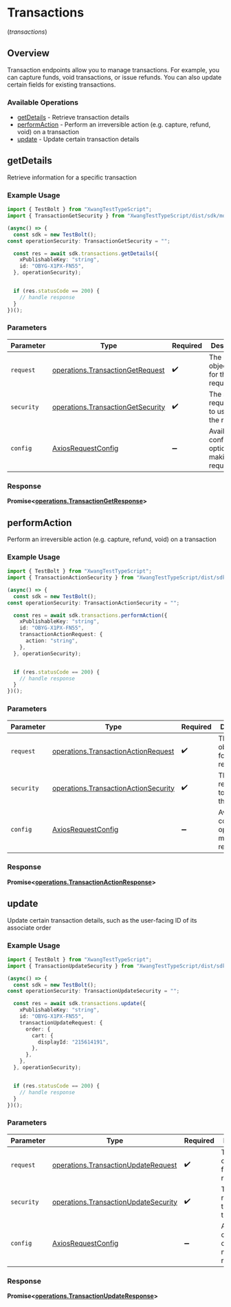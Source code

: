 # Transactions
(*transactions*)

## Overview

Transaction endpoints allow you to manage transactions. For example, you can capture
funds, void transactions, or issue refunds. You can also update certain fields for existing
transactions.


### Available Operations

* [getDetails](#getdetails) - Retrieve transaction details
* [performAction](#performaction) - Perform an irreversible action (e.g. capture, refund, void) on a transaction
* [update](#update) - Update certain transaction details

## getDetails

Retrieve information for a specific transaction

### Example Usage

```typescript
import { TestBolt } from "XwangTestTypeScript";
import { TransactionGetSecurity } from "XwangTestTypeScript/dist/sdk/models/operations";

(async() => {
  const sdk = new TestBolt();
const operationSecurity: TransactionGetSecurity = "";

  const res = await sdk.transactions.getDetails({
    xPublishableKey: "string",
    id: "OBYG-X1PX-FN55",
  }, operationSecurity);


  if (res.statusCode == 200) {
    // handle response
  }
})();
```

### Parameters

| Parameter                                                                              | Type                                                                                   | Required                                                                               | Description                                                                            |
| -------------------------------------------------------------------------------------- | -------------------------------------------------------------------------------------- | -------------------------------------------------------------------------------------- | -------------------------------------------------------------------------------------- |
| `request`                                                                              | [operations.TransactionGetRequest](../../models/operations/transactiongetrequest.md)   | :heavy_check_mark:                                                                     | The request object to use for the request.                                             |
| `security`                                                                             | [operations.TransactionGetSecurity](../../models/operations/transactiongetsecurity.md) | :heavy_check_mark:                                                                     | The security requirements to use for the request.                                      |
| `config`                                                                               | [AxiosRequestConfig](https://axios-http.com/docs/req_config)                           | :heavy_minus_sign:                                                                     | Available config options for making requests.                                          |


### Response

**Promise<[operations.TransactionGetResponse](../../models/operations/transactiongetresponse.md)>**


## performAction

Perform an irreversible action (e.g. capture, refund, void) on a transaction

### Example Usage

```typescript
import { TestBolt } from "XwangTestTypeScript";
import { TransactionActionSecurity } from "XwangTestTypeScript/dist/sdk/models/operations";

(async() => {
  const sdk = new TestBolt();
const operationSecurity: TransactionActionSecurity = "";

  const res = await sdk.transactions.performAction({
    xPublishableKey: "string",
    id: "OBYG-X1PX-FN55",
    transactionActionRequest: {
      action: "string",
    },
  }, operationSecurity);


  if (res.statusCode == 200) {
    // handle response
  }
})();
```

### Parameters

| Parameter                                                                                    | Type                                                                                         | Required                                                                                     | Description                                                                                  |
| -------------------------------------------------------------------------------------------- | -------------------------------------------------------------------------------------------- | -------------------------------------------------------------------------------------------- | -------------------------------------------------------------------------------------------- |
| `request`                                                                                    | [operations.TransactionActionRequest](../../models/operations/transactionactionrequest.md)   | :heavy_check_mark:                                                                           | The request object to use for the request.                                                   |
| `security`                                                                                   | [operations.TransactionActionSecurity](../../models/operations/transactionactionsecurity.md) | :heavy_check_mark:                                                                           | The security requirements to use for the request.                                            |
| `config`                                                                                     | [AxiosRequestConfig](https://axios-http.com/docs/req_config)                                 | :heavy_minus_sign:                                                                           | Available config options for making requests.                                                |


### Response

**Promise<[operations.TransactionActionResponse](../../models/operations/transactionactionresponse.md)>**


## update

Update certain transaction details, such as the user-facing ID of its associate order

### Example Usage

```typescript
import { TestBolt } from "XwangTestTypeScript";
import { TransactionUpdateSecurity } from "XwangTestTypeScript/dist/sdk/models/operations";

(async() => {
  const sdk = new TestBolt();
const operationSecurity: TransactionUpdateSecurity = "";

  const res = await sdk.transactions.update({
    xPublishableKey: "string",
    id: "OBYG-X1PX-FN55",
    transactionUpdateRequest: {
      order: {
        cart: {
          displayId: "215614191",
        },
      },
    },
  }, operationSecurity);


  if (res.statusCode == 200) {
    // handle response
  }
})();
```

### Parameters

| Parameter                                                                                    | Type                                                                                         | Required                                                                                     | Description                                                                                  |
| -------------------------------------------------------------------------------------------- | -------------------------------------------------------------------------------------------- | -------------------------------------------------------------------------------------------- | -------------------------------------------------------------------------------------------- |
| `request`                                                                                    | [operations.TransactionUpdateRequest](../../models/operations/transactionupdaterequest.md)   | :heavy_check_mark:                                                                           | The request object to use for the request.                                                   |
| `security`                                                                                   | [operations.TransactionUpdateSecurity](../../models/operations/transactionupdatesecurity.md) | :heavy_check_mark:                                                                           | The security requirements to use for the request.                                            |
| `config`                                                                                     | [AxiosRequestConfig](https://axios-http.com/docs/req_config)                                 | :heavy_minus_sign:                                                                           | Available config options for making requests.                                                |


### Response

**Promise<[operations.TransactionUpdateResponse](../../models/operations/transactionupdateresponse.md)>**

